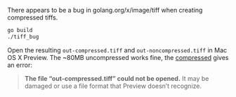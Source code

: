There appears to be a bug in golang.org/x/image/tiff when creating compressed tiffs.

```bash
go build
./tiff_bug
```

Open the resulting `out-compressed.tiff` and `out-noncompressed.tiff` in Mac OS X Preview. The ~80MB uncompressed works fine, the [compressed](/out-compressed.tiff) gives an error:

> **The file “out-compressed.tiff” could not be opened.** It may be damaged or use a file format that Preview doesn’t recognize.
